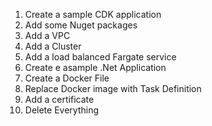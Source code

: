 1. Create a sample CDK application
2. Add some Nuget packages
2. Add a VPC
4. Add a Cluster
5. Add a load balanced Fargate service
6. Create e asample .Net Application
7. Create a Docker File
8. Replace Docker image with Task Definition
9. Add a certificate 
10. Delete Everything